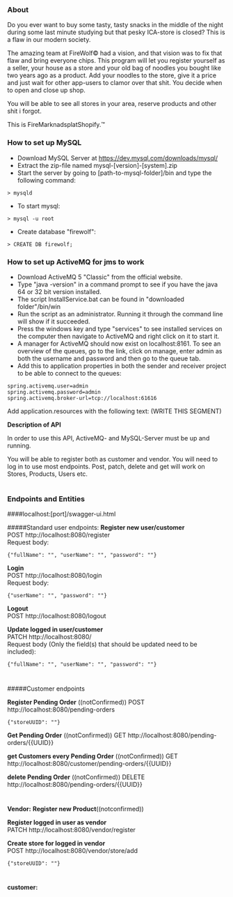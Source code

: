 ### About

Do you ever want to buy some tasty, tasty snacks in the middle of the night during some
last minute studying but that pesky ICA-store is closed? This is a flaw in our modern society.

The amazing team at FireWolf&copy; had a vision, and that
vision was to fix that flaw and bring everyone chips. This program will let you register yourself as a seller, your house as a store and your old bag of noodles you bought like two years ago as a product. Add your noodles to the store, give it a price and just wait for other app-users to clamor over that shit. You decide when to open and close up shop.

You will be able to see all stores in your area, reserve products and other shit i forgot.

This is FireMarknadsplatShopify.&trade;

### How to set up MySQL 

- Download MySQL Server at https://dev.mysql.com/downloads/mysql/
- Extract the zip-file named mysql-[version]-[system].zip
- Start the server by going to [path-to-mysql-folder]/bin and type the following command:
```
> mysqld
```
- To start mysql:
```
> mysql -u root
```
- Create database "firewolf":
```
> CREATE DB firewolf;
```

### How to set up ActiveMQ for jms to work

- Download ActiveMQ 5 "Classic" from the official website.
- Type "java -version" in a command prompt to see if you have the java 64 or 32 bit version installed.
- The script InstallService.bat can be found in "downloaded folder"/bin/win
- Run the script as an administrator. Running it through the command line will show if it succeeded.
- Press the windows key and type "services" to see installed services on the computer then navigate to ActiveMQ and right click on it to start it.
- A manager for ActiveMQ should now exist on localhost:8161. To see an overview of the queues, go to the link, click on manage, enter admin as both the username and password and then go to the queue tab.
- Add this to application properties in both the sender and receiver project to be able to connect to the queues:
```
spring.activemq.user=admin
spring.activemq.password=admin
spring.activemq.broker-url=tcp://localhost:61616
```

Add application.resources with the following text:
(WRITE THIS SEGMENT)


**Description of API**

In order to use this API, ActiveMQ- and MySQL-Server must be up and running.

You will be able to register both as customer and vendor. You will need to log in to use most endpoints. Post, patch, delete and get will work on Stores, Products, Users etc. 

#
### Endpoints and Entities

####localhost:[port]/swagger-ui.html

#####Standard user endpoints:
<b>Register new user/customer</b>   
POST http://localhost:8080/register   
Request body:   
```
{"fullName": "", "userName": "", "password": ""}
```
<b>Login</b>   
POST http://localhost:8080/login   
Request body:   
```
{"userName": "", "password": ""}
```
<b>Logout</b>   
POST http://localhost:8080/logout 

<b>Update logged in user/customer</b>   
PATCH http://localhost:8080/  
Request body (Only the field(s) that should be updated need to be included):   
```
{"fullName": "", "userName": "", "password": ""}
```


#
#####Customer endpoints

<b>Register Pending Order</b> ((notConfirmed))
POST  http://localhost:8080/pending-orders
```
{"storeUUID": ""}
```

<b>Get Pending Order</b> ((notConfirmed))
GET  http://localhost:8080/pending-orders/{{UUID}}

<b>get Customers every Pending Order</b> ((notConfirmed))
GET  http://localhost:8080/customer/pending-orders/{{UUID}}


<b>delete Pending Order</b> ((notConfirmed))
DELETE  http://localhost:8080/pending-orders/{{UUID}}

#
**Vendor:**
<b>Register new Product</b>((notconfirmed))

<b>Register logged in user as vendor</b>   
PATCH http://localhost:8080/vendor/register  

<b>Create store for logged in vendor</b>   
POST http://localhost:8080/vendor/store/add 
```
{"storeUUID": ""}
```

#
**customer:**

 
